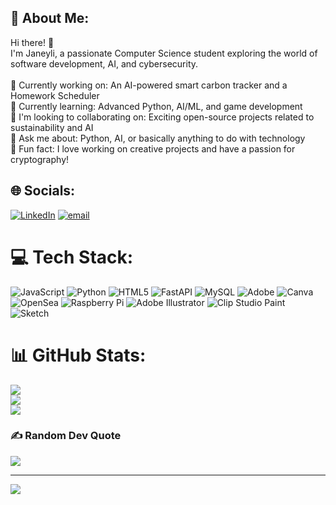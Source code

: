 ## 💫 About Me:
Hi there! 👋<br>I'm Janeyli, a passionate Computer Science student exploring the world of software development, AI, and cybersecurity.<br><br>🔭 Currently working on: An AI-powered smart carbon tracker and a Homework Scheduler<br>🌱 Currently learning: Advanced Python, AI/ML,  and game development<br>🤝 I'm looking to collaborating on: Exciting open-source projects related to sustainability and AI<br>💬 Ask me about: Python, AI, or basically anything to do with technology<br> 🎉 Fun fact: I love working on creative projects and have a passion for cryptography!


## 🌐 Socials:
[![LinkedIn](https://img.shields.io/badge/LinkedIn-%230077B5.svg?logo=linkedin&logoColor=white)](https://linkedin.com/in/janeylirosario) [![email](https://img.shields.io/badge/Email-D14836?logo=gmail&logoColor=white)](mailto:janeylirosario13@gmail.com) 

# 💻 Tech Stack:
![JavaScript](https://img.shields.io/badge/javascript-%23323330.svg?style=for-the-badge&logo=javascript&logoColor=%23F7DF1E) ![Python](https://img.shields.io/badge/python-3670A0?style=for-the-badge&logo=python&logoColor=ffdd54) ![HTML5](https://img.shields.io/badge/html5-%23E34F26.svg?style=for-the-badge&logo=html5&logoColor=white) ![FastAPI](https://img.shields.io/badge/FastAPI-005571?style=for-the-badge&logo=fastapi) ![MySQL](https://img.shields.io/badge/mysql-4479A1.svg?style=for-the-badge&logo=mysql&logoColor=white) ![Adobe](https://img.shields.io/badge/adobe-%23FF0000.svg?style=for-the-badge&logo=adobe&logoColor=white) ![Canva](https://img.shields.io/badge/Canva-%2300C4CC.svg?style=for-the-badge&logo=Canva&logoColor=white) ![OpenSea](https://img.shields.io/badge/OpenSea-%232081E2.svg?style=for-the-badge&logo=opensea&logoColor=white) ![Raspberry Pi](https://img.shields.io/badge/-Raspberry_Pi-C51A4A?style=for-the-badge&logo=Raspberry-Pi) ![Adobe Illustrator](https://img.shields.io/badge/adobe%20illustrator-%23FF9A00.svg?style=for-the-badge&logo=adobe%20illustrator&logoColor=white) ![Clip Studio Paint](https://img.shields.io/badge/ClipStudioPaint-%23CFD3D3.svg?style=for-the-badge&logo=ClipStudioPaint&logoColor=white) ![Sketch](https://img.shields.io/badge/Sketch-FFB387?style=for-the-badge&logo=sketch&logoColor=black)
# 📊 GitHub Stats:
![](https://github-readme-stats.vercel.app/api?username=JaneyliR&theme=dark&hide_border=false&include_all_commits=false&count_private=false)<br/>
![](https://github-readme-streak-stats.herokuapp.com/?user=JaneyliR&theme=dark&hide_border=false)<br/>
![](https://github-readme-stats.vercel.app/api/top-langs/?username=JaneyliR&theme=dark&hide_border=false&include_all_commits=false&count_private=false&layout=compact)

### ✍️ Random Dev Quote
![](https://quotes-github-readme.vercel.app/api?type=horizontal&theme=tokyonight)

---
[![](https://visitcount.itsvg.in/api?id=JaneyliR&icon=0&color=0)](https://visitcount.itsvg.in)

<!-- Proudly created with GPRM ( https://gprm.itsvg.in ) -->
